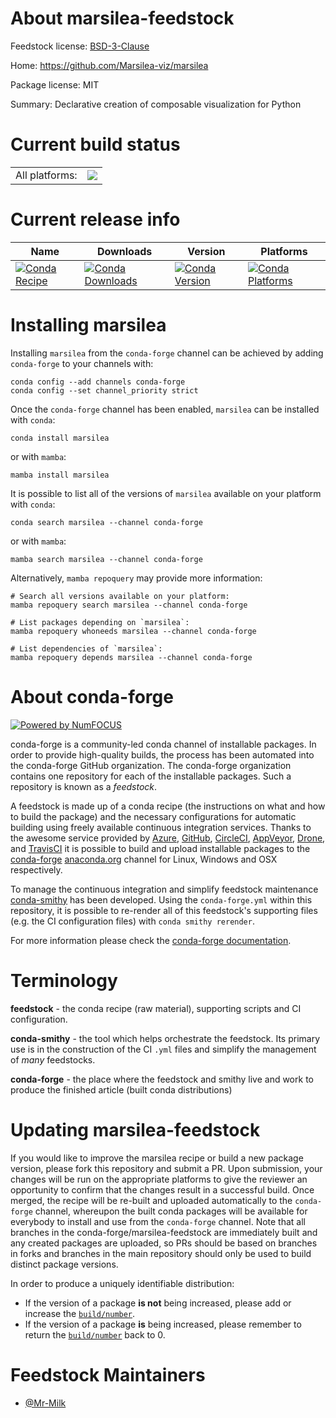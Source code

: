About marsilea-feedstock
========================

Feedstock license: [BSD-3-Clause](https://github.com/conda-forge/marsilea-feedstock/blob/main/LICENSE.txt)

Home: https://github.com/Marsilea-viz/marsilea

Package license: MIT

Summary: Declarative creation of composable visualization for Python

Current build status
====================


<table><tr><td>All platforms:</td>
    <td>
      <a href="https://dev.azure.com/conda-forge/feedstock-builds/_build/latest?definitionId=23167&branchName=main">
        <img src="https://dev.azure.com/conda-forge/feedstock-builds/_apis/build/status/marsilea-feedstock?branchName=main">
      </a>
    </td>
  </tr>
</table>

Current release info
====================

| Name | Downloads | Version | Platforms |
| --- | --- | --- | --- |
| [![Conda Recipe](https://img.shields.io/badge/recipe-marsilea-green.svg)](https://anaconda.org/conda-forge/marsilea) | [![Conda Downloads](https://img.shields.io/conda/dn/conda-forge/marsilea.svg)](https://anaconda.org/conda-forge/marsilea) | [![Conda Version](https://img.shields.io/conda/vn/conda-forge/marsilea.svg)](https://anaconda.org/conda-forge/marsilea) | [![Conda Platforms](https://img.shields.io/conda/pn/conda-forge/marsilea.svg)](https://anaconda.org/conda-forge/marsilea) |

Installing marsilea
===================

Installing `marsilea` from the `conda-forge` channel can be achieved by adding `conda-forge` to your channels with:

```
conda config --add channels conda-forge
conda config --set channel_priority strict
```

Once the `conda-forge` channel has been enabled, `marsilea` can be installed with `conda`:

```
conda install marsilea
```

or with `mamba`:

```
mamba install marsilea
```

It is possible to list all of the versions of `marsilea` available on your platform with `conda`:

```
conda search marsilea --channel conda-forge
```

or with `mamba`:

```
mamba search marsilea --channel conda-forge
```

Alternatively, `mamba repoquery` may provide more information:

```
# Search all versions available on your platform:
mamba repoquery search marsilea --channel conda-forge

# List packages depending on `marsilea`:
mamba repoquery whoneeds marsilea --channel conda-forge

# List dependencies of `marsilea`:
mamba repoquery depends marsilea --channel conda-forge
```


About conda-forge
=================

[![Powered by
NumFOCUS](https://img.shields.io/badge/powered%20by-NumFOCUS-orange.svg?style=flat&colorA=E1523D&colorB=007D8A)](https://numfocus.org)

conda-forge is a community-led conda channel of installable packages.
In order to provide high-quality builds, the process has been automated into the
conda-forge GitHub organization. The conda-forge organization contains one repository
for each of the installable packages. Such a repository is known as a *feedstock*.

A feedstock is made up of a conda recipe (the instructions on what and how to build
the package) and the necessary configurations for automatic building using freely
available continuous integration services. Thanks to the awesome service provided by
[Azure](https://azure.microsoft.com/en-us/services/devops/), [GitHub](https://github.com/),
[CircleCI](https://circleci.com/), [AppVeyor](https://www.appveyor.com/),
[Drone](https://cloud.drone.io/welcome), and [TravisCI](https://travis-ci.com/)
it is possible to build and upload installable packages to the
[conda-forge](https://anaconda.org/conda-forge) [anaconda.org](https://anaconda.org/)
channel for Linux, Windows and OSX respectively.

To manage the continuous integration and simplify feedstock maintenance
[conda-smithy](https://github.com/conda-forge/conda-smithy) has been developed.
Using the ``conda-forge.yml`` within this repository, it is possible to re-render all of
this feedstock's supporting files (e.g. the CI configuration files) with ``conda smithy rerender``.

For more information please check the [conda-forge documentation](https://conda-forge.org/docs/).

Terminology
===========

**feedstock** - the conda recipe (raw material), supporting scripts and CI configuration.

**conda-smithy** - the tool which helps orchestrate the feedstock.
                   Its primary use is in the construction of the CI ``.yml`` files
                   and simplify the management of *many* feedstocks.

**conda-forge** - the place where the feedstock and smithy live and work to
                  produce the finished article (built conda distributions)


Updating marsilea-feedstock
===========================

If you would like to improve the marsilea recipe or build a new
package version, please fork this repository and submit a PR. Upon submission,
your changes will be run on the appropriate platforms to give the reviewer an
opportunity to confirm that the changes result in a successful build. Once
merged, the recipe will be re-built and uploaded automatically to the
`conda-forge` channel, whereupon the built conda packages will be available for
everybody to install and use from the `conda-forge` channel.
Note that all branches in the conda-forge/marsilea-feedstock are
immediately built and any created packages are uploaded, so PRs should be based
on branches in forks and branches in the main repository should only be used to
build distinct package versions.

In order to produce a uniquely identifiable distribution:
 * If the version of a package **is not** being increased, please add or increase
   the [``build/number``](https://docs.conda.io/projects/conda-build/en/latest/resources/define-metadata.html#build-number-and-string).
 * If the version of a package **is** being increased, please remember to return
   the [``build/number``](https://docs.conda.io/projects/conda-build/en/latest/resources/define-metadata.html#build-number-and-string)
   back to 0.

Feedstock Maintainers
=====================

* [@Mr-Milk](https://github.com/Mr-Milk/)

